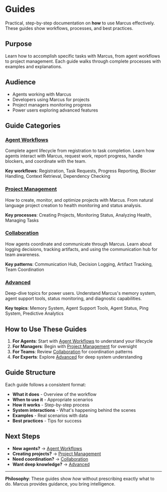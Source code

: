 # Guides

Practical, step-by-step documentation on **how** to use Marcus effectively. These guides show workflows, processes, and best practices.

## Purpose

Learn how to accomplish specific tasks with Marcus, from agent workflows to project management. Each guide walks through complete processes with examples and explanations.

## Audience

- Agents working with Marcus
- Developers using Marcus for projects
- Project managers monitoring progress
- Power users exploring advanced features

## Guide Categories

### **[Agent Workflows](agent-workflows/)**
Complete agent lifecycle from registration to task completion. Learn how agents interact with Marcus, request work, report progress, handle blockers, and coordinate with the team.

**Key workflows**: Registration, Task Requests, Progress Reporting, Blocker Handling, Context Retrieval, Dependency Checking

### **[Project Management](project-management/)**
How to create, monitor, and optimize projects with Marcus. From natural language project creation to health monitoring and status analysis.

**Key processes**: Creating Projects, Monitoring Status, Analyzing Health, Managing Tasks

### **[Collaboration](collaboration/)**
How agents coordinate and communicate through Marcus. Learn about logging decisions, tracking artifacts, and using the communication hub for team awareness.

**Key patterns**: Communication Hub, Decision Logging, Artifact Tracking, Team Coordination

### **[Advanced](advanced/)**
Deep-dive topics for power users. Understand Marcus's memory system, agent support tools, status monitoring, and diagnostic capabilities.

**Key topics**: Memory System, Agent Support Tools, Agent Status, Ping System, Predictive Analytics

## How to Use These Guides

1. **For Agents**: Start with [Agent Workflows](agent-workflows/) to understand your lifecycle
2. **For Managers**: Begin with [Project Management](project-management/) for oversight
3. **For Teams**: Review [Collaboration](collaboration/) for coordination patterns
4. **For Experts**: Explore [Advanced](advanced/) for deep system understanding

## Guide Structure

Each guide follows a consistent format:
- **What it does** - Overview of the workflow
- **When to use it** - Appropriate scenarios
- **How it works** - Step-by-step process
- **System interactions** - What's happening behind the scenes
- **Examples** - Real scenarios with data
- **Best practices** - Tips for success

## Next Steps

- **New agents?** → [Agent Workflows](agent-workflows/)
- **Creating projects?** → [Project Management](project-management/)
- **Need coordination?** → [Collaboration](collaboration/)
- **Want deep knowledge?** → [Advanced](advanced/)

---

**Philosophy**: These guides show *how* without prescribing exactly what to do. Marcus provides guidance, you bring intelligence.
